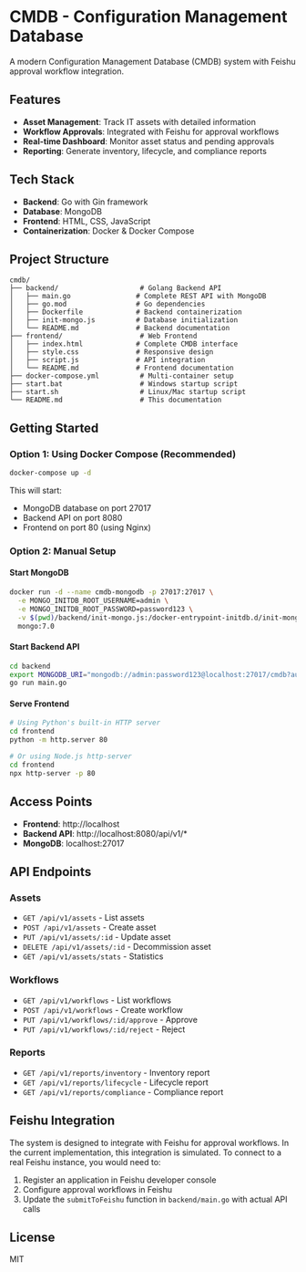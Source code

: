# CMDB - Configuration Management Database

A modern Configuration Management Database (CMDB) system with Feishu approval workflow integration.

## Features

- **Asset Management**: Track IT assets with detailed information
- **Workflow Approvals**: Integrated with Feishu for approval workflows
- **Real-time Dashboard**: Monitor asset status and pending approvals
- **Reporting**: Generate inventory, lifecycle, and compliance reports

## Tech Stack

- **Backend**: Go with Gin framework
- **Database**: MongoDB
- **Frontend**: HTML, CSS, JavaScript
- **Containerization**: Docker & Docker Compose

## Project Structure

```
cmdb/
├── backend/                    # Golang Backend API
│   ├── main.go                # Complete REST API with MongoDB
│   ├── go.mod                 # Go dependencies
│   ├── Dockerfile             # Backend containerization
│   ├── init-mongo.js          # Database initialization
│   └── README.md              # Backend documentation
├── frontend/                   # Web Frontend
│   ├── index.html             # Complete CMDB interface
│   ├── style.css              # Responsive design
│   ├── script.js              # API integration
│   └── README.md              # Frontend documentation
├── docker-compose.yml          # Multi-container setup
├── start.bat                   # Windows startup script
├── start.sh                    # Linux/Mac startup script
└── README.md                   # This documentation
```

## Getting Started

### Option 1: Using Docker Compose (Recommended)

```bash
docker-compose up -d
```

This will start:
- MongoDB database on port 27017
- Backend API on port 8080
- Frontend on port 80 (using Nginx)

### Option 2: Manual Setup

#### Start MongoDB
```bash
docker run -d --name cmdb-mongodb -p 27017:27017 \
  -e MONGO_INITDB_ROOT_USERNAME=admin \
  -e MONGO_INITDB_ROOT_PASSWORD=password123 \
  -v $(pwd)/backend/init-mongo.js:/docker-entrypoint-initdb.d/init-mongo.js:ro \
  mongo:7.0
```

#### Start Backend API
```bash
cd backend
export MONGODB_URI="mongodb://admin:password123@localhost:27017/cmdb?authSource=admin"
go run main.go
```

#### Serve Frontend
```bash
# Using Python's built-in HTTP server
cd frontend
python -m http.server 80

# Or using Node.js http-server
cd frontend
npx http-server -p 80
```

## Access Points

- **Frontend**: http://localhost
- **Backend API**: http://localhost:8080/api/v1/*
- **MongoDB**: localhost:27017

## API Endpoints

### Assets
- `GET /api/v1/assets` - List assets
- `POST /api/v1/assets` - Create asset
- `PUT /api/v1/assets/:id` - Update asset
- `DELETE /api/v1/assets/:id` - Decommission asset
- `GET /api/v1/assets/stats` - Statistics

### Workflows
- `GET /api/v1/workflows` - List workflows
- `POST /api/v1/workflows` - Create workflow
- `PUT /api/v1/workflows/:id/approve` - Approve
- `PUT /api/v1/workflows/:id/reject` - Reject

### Reports
- `GET /api/v1/reports/inventory` - Inventory report
- `GET /api/v1/reports/lifecycle` - Lifecycle report
- `GET /api/v1/reports/compliance` - Compliance report

## Feishu Integration

The system is designed to integrate with Feishu for approval workflows. In the current implementation, this integration is simulated. To connect to a real Feishu instance, you would need to:

1. Register an application in Feishu developer console
2. Configure approval workflows in Feishu
3. Update the `submitToFeishu` function in `backend/main.go` with actual API calls

## License

MIT